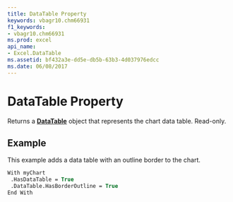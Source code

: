 ```yaml
---
title: DataTable Property
keywords: vbagr10.chm66931
f1_keywords:
- vbagr10.chm66931
ms.prod: excel
api_name:
- Excel.DataTable
ms.assetid: bf432a3e-dd5e-db5b-63b3-4d037976edcc
ms.date: 06/08/2017
---
```



# DataTable Property

Returns a  **[DataTable](Excel.DataTable-graph-object.md)** object that represents the chart data table. Read-only.


## Example

This example adds a data table with an outline border to the chart.


```vb
With myChart 
 .HasDataTable = True 
 .DataTable.HasBorderOutline = True 
End With
```


